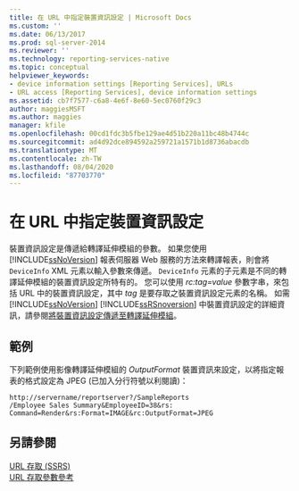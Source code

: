```yaml
---
title: 在 URL 中指定裝置資訊設定 | Microsoft Docs
ms.custom: ''
ms.date: 06/13/2017
ms.prod: sql-server-2014
ms.reviewer: ''
ms.technology: reporting-services-native
ms.topic: conceptual
helpviewer_keywords:
- device information settings [Reporting Services], URLs
- URL access [Reporting Services], device information settings
ms.assetid: cb7f7577-c6a8-4e6f-8e60-5ec0760f29c3
author: maggiesMSFT
ms.author: maggies
manager: kfile
ms.openlocfilehash: 00cd1fdc3b5fbe129ae4d51b220a11bc48b4744c
ms.sourcegitcommit: ad4d92dce894592a259721a1571b1d8736abacdb
ms.translationtype: MT
ms.contentlocale: zh-TW
ms.lasthandoff: 08/04/2020
ms.locfileid: "87703770"
---
```

# <a name="specify-device-information-settings-in-a-url"></a>在 URL 中指定裝置資訊設定
  裝置資訊設定是傳遞給轉譯延伸模組的參數。 如果您使用 [!INCLUDE[ssNoVersion](../includes/ssnoversion-md.md)] 報表伺服器 Web 服務的方法來轉譯報表，則會將 `DeviceInfo` XML 元素以輸入參數來傳遞。 `DeviceInfo` 元素的子元素是不同的轉譯延伸模組的裝置資訊設定所特有的。 您可以使用 *rc:tag=value* 參數字串，來包括 URL 中的裝置資訊設定，其中 *tag* 是要存取之裝置資訊設定元素的名稱。 如需 [!INCLUDE[ssNoVersion](../includes/ssnoversion-md.md)] [!INCLUDE[ssRSnoversion](../includes/ssrsnoversion-md.md)] 中裝置資訊設定的詳細資訊，請參閱[將裝置資訊設定傳遞至轉譯延伸模組](report-server-web-service/net-framework/passing-device-information-settings-to-rendering-extensions.md)。  
  
## <a name="example"></a>範例  
 下列範例使用影像轉譯延伸模組的 *OutputFormat* 裝置資訊來設定，以將指定報表的格式設定為 JPEG (已加入分行符號以利閱讀)：  
  
```  
http://servername/reportserver?/SampleReports  
/Employee Sales Summary&EmployeeID=38&rs:  
Command=Render&rs:Format=IMAGE&rc:OutputFormat=JPEG  
```  
  
## <a name="see-also"></a>另請參閱  
 [URL 存取 &#40;SSRS&#41;](url-access-ssrs.md)   
 [URL 存取參數參考](url-access-parameter-reference.md)  
  
  
